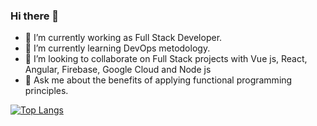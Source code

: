 ### Hi there 👋

- 🔭 I’m currently working as Full Stack Developer.
- 🌱 I’m currently learning DevOps metodology. 
- 👯 I’m looking to collaborate on Full Stack projects with Vue js, React, Angular, Firebase, Google Cloud and Node js
- 💬 Ask me about the benefits of applying functional programming principles.

[![Top Langs](https://github-readme-stats.vercel.app/api/top-langs/?username=anuraghazra)](https://github.com/anuraghazra/github-readme-stats)
